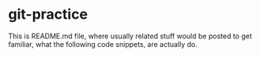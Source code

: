 # git-practice

This is README.md file, where usually related stuff would be posted to get familiar, what the following code snippets, are actually do.
